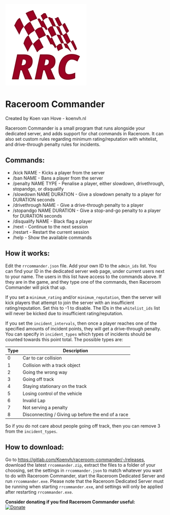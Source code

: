 ![logo](logo.png)

# Raceroom Commander
Created by Koen van Hove - koenvh.nl

Raceroom Commander is a small program that runs alongside your dedicated server, and adds support for 
chat commands in Raceroom. It can also set custom rules regarding minimum rating/reputation with 
whitelist, and drive-through penalty rules for incidents.

## Commands:
- /kick NAME - Kicks a player from the server
- /ban NAME - Bans a player from the server
- /penalty NAME TYPE - Penalise a player, either slowdown, drivethrough, stopandgo, or disqualify
- /slowdown NAME DURATION - Give a slowdown penalty to a player for DURATION seconds
- /drivethrough NAME - Give a drive-through penalty to a player
- /stopandgo NAME DURATION - Give a stop-and-go penalty to a player for DURATION seconds
- /disqualify NAME - Black flag a player
- /next - Continue to the next session
- /restart - Restart the current session
- /help - Show the available commands

## How it works:
Edit the `rrcommander.json` file. Add your own ID to the `admin_ids` list. 
You can find your ID in the dedicated server web page, under current users next to your name.
The users in this list have access to the commands above. 
If they are in the game, and they type one of the commands, then Raceroom Commander will pick that up.

If you set a `minimum_rating` and/or `minimum_reputation`, then the server will kick players that 
attempt to join the server with an insufficient rating/reputation. Set this to -1 to disable.
The IDs in the `whitelist_ids` list will never be kicked due to insufficient rating/reputation.

If you set the `incident_intervals`, then once a player reaches one of the specified amounts of incident points, 
they will get a drive-through penalty. You can specify in `incident_types` which types of incidents should be 
counted towards this point total. The possible types are:

| Type | Description                                        |
|------|----------------------------------------------------|
| 0    | Car to car collision                               |
| 1    | Collision with a track object                      |
| 2    | Going the wrong way                                |
| 3    | Going off track                                    |
| 4    | Staying stationary on the track                    |
| 5    | Losing control of the vehicle                      |
| 6    | Invalid Lap                                        |
| 7    | Not serving a penalty                              |
| 8    | Disconnecting / Giving up before the end of a race |

So if you do not care about people going off track, then you can remove 3 from the `incident_types`. 

## How to download:
Go to https://gitlab.com/Koenvh/raceroom-commander/-/releases, download the latest `rrcommander.zip`,
extract the files to a folder of your choosing, set the settings in `rrcommander.json` to match whatever 
you want to do with Raceroom Commander, start the Raceroom Dedicated Server and run `rrcommander.exe`. 
Please note that the Raceroom Dedicated Server must be running when starting `rrcommander.exe`, and settings
will only be applied after restarting `rrcommander.exe`.

**Consider donating if you find Raceroom Commander useful:**  
[![Donate](https://www.paypalobjects.com/en_US/GB/i/btn/btn_donateCC_LG.gif)](https://www.paypal.com/cgi-bin/webscr?cmd=_s-xclick&hosted_button_id=XN358TP8M3J26&source=url)